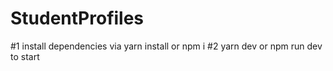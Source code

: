 # StudentProfiles

#1 install dependencies via yarn install or npm i
#2 yarn dev or npm run dev to start

